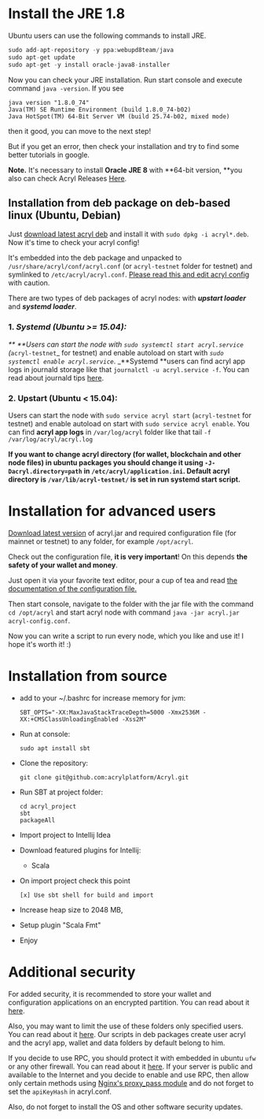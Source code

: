 # Install the JRE 1.8

Ubuntu users can use the following commands to install JRE.

```cpp
sudo add-apt-repository -y ppa:webupd8team/java
sudo apt-get update
sudo apt-get -y install oracle-java8-installer
```

Now you can check your JRE installation. Run start console and execute command `java -version`. If you see

```
java version "1.8.0_74"
Java(TM) SE Runtime Environment (build 1.8.0_74-b02)
Java HotSpot(TM) 64-Bit Server VM (build 25.74-b02, mixed mode)
```

then it good, you can move to the next step!

But if you get an error, then check your installation and try to find some better tutorials in google.

**Note.** It's necessary to install **Oracle JRE 8** with **64-bit version, **you also can check Acryl Releases [Here](https://github.com/acrylplatform/Acryl/releases).

## Installation from deb package on deb-based linux \(Ubuntu, Debian\)

Just [download latest acryl deb](https://github.com/acrylplatform/Acryl/releases) and install it with `sudo dpkg -i acryl*.deb`. Now it's time to check your acryl config!

It's embedded into the deb package and unpacked to `/usr/share/acryl/conf/acryl.conf` \(or `acryl-testnet` folder for testnet\) and symlinked to `/etc/acryl/acryl.conf`. [Please read this and edit acryl config](/acryl-node/configuration-parameters.md) with caution.

There are two types of deb packages of acryl nodes: with _**upstart loader**_ and _**systemd loader**_.

### 1. _**Systemd \(Ubuntu &gt;= 15.04\):**_

_** **Users can start the node with _`sudo systemctl start acryl.service`_ \(_`acryl-testnet`_ for testnet\) and enable autoload on start with _`sudo systemctl enable acryl.service`_. _**Systemd **users can find acryl app logs in journald storage like that `journalctl -u acryl.service -f`. You can read about journald tips [here](https://www.digitalocean.com/community/tutorials/how-to-use-journalctl-to-view-and-manipulate-systemd-logs).

### 2. **Upstart \(Ubuntu &lt; 15.04\):**

Users can start the node with `sudo service acryl start` \(`acryl-testnet` for testnet\) and enable autoload on start with `sudo service acryl enable`. You can find **acryl app logs** in `/var/log/acryl` folder like that tail `-f /var/log/acryl/acryl.log`



**If you want to change acryl directory \(for wallet, blockchain and other node files\) in ubuntu packages you should change it using **`-J-Dacryl.directory=path`** in **`/etc/acryl/application.ini`**. Default acryl directory is **`/var/lib/acryl-testnet/`** is set in run systemd start script.**

# Installation for advanced users

[Download latest version](https://github.com/acrylplatform/Acryl/releases) of acryl.jar and required configuration file \(for mainnet or testnet\) to any folder, for example `/opt/acryl`.

Check out the configuration file, **it is very important**! On this depends **the safety of your wallet and money**.

Just open it via your favorite text editor, pour a cup of tea and read [the documentation of the configuration file.](/acryl-node/configuration-parameters.md)

Then start console, navigate to the folder with the jar file with the command `cd /opt/acryl` and start acryl node with command `java -jar acryl.jar acryl-config.conf`.

Now you can write a script to run every node, which you like and use it! I hope it's worth it! :\)

# Installation from source

* add to your ~/.bashrc for increase memory for jvm:
  ```
  SBT_OPTS="-XX:MaxJavaStackTraceDepth=5000 -Xmx2536M -XX:+CMSClassUnloadingEnabled -Xss2M"
  ```
* Run at console:

  ```
  sudo apt install sbt
  ```

* Clone the repository:

  ```
  git clone git@github.com:acrylplatform/Acryl.git
  ```

* Run SBT at project folder:

  ```
  cd acryl_project
  sbt
  packageAll
  ```

* Import project to Intellij Idea

* Download featured plugins for Intellij:

  * Scala

* On import project check this point

  ```
  [x] Use sbt shell for build and import
  ```

* Increase heap size to 2048 MB,

* Setup plugin "Scala Fmt"

* Enjoy

# Additional security

For added security, it is recommended to store your wallet and configuration applications on an encrypted partition. You can read about it [here](https://help.ubuntu.com/community/EncryptedFilesystems).

Also, you may want to limit the use of these folders only specified users. You can read about it [here](http://manpages.ubuntu.com/manpages/precise/man1/chown.1.html). Our scripts in deb packages create user acryl and the acryl app, wallet and data folders by default belong to him.

If you decide to use RPC, you should protect it with embedded in ubuntu `ufw` or any other firewall. You can read about it [here](https://www.digitalocean.com/community/tutorials/how-to-setup-a-firewall-with-ufw-on-an-ubuntu-and-debian-cloud-server). If your server is public and available to the Internet and you decide to enable and use RPC, then allow only certain methods using [Nginx's proxy\_pass module](http://nginx.org/ru/docs/http/ngx_http_proxy_module.html) and do not forget to set the `apiKeyHash` in acryl.conf.

Also, do not forget to install the OS and other software security updates.

